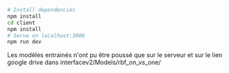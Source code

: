 ```bash
# Install dependencies
npm install
cd client
npm install
# Serve on localhost:3000
npm run dev
```

Les modèles entrainés n'ont pu être poussé que sur le serveur et sur le lien google drive dans interfacev2/Models/rbf_on_vs_one/

